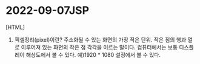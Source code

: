 # 2022-09-07JSP

[HTML]
1. 픽셀정리(pixel)이란?
주소화될 수 있는 화면의 가장 작은 단위. 작은 점의 행과 열로 이루어져 있는 화면의 작은 점 각각을 이르는 말이다.
컴퓨터에서는 보통 디스플레이 해상도에서 볼 수 있다. 예)1920 * 1080 설정에서 볼 수 있다.

